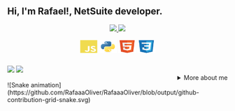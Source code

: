 ## Hi, I'm Rafael!, NetSuite developer.
<div align="center" flex = "auto">
  <a href="https://github.com/RafaaaOliver"> 
  <img height="160em" src="https://github-readme-stats.vercel.app/api?username=RafaaaOliver&show_icons=true&theme=tokyonight&include_all_commits=true&count_private=true"/>
  <img height="160em" src="https://github-readme-stats.vercel.app/api/top-langs/?username=RafaaaOliver&layout=compact&langs_count=7&theme=tokyonight"/> </a>
</div>
  

  
<div style="display: inline_block" align="center"><br>
  <img align="center" alt="Rafael-Js" height="30" width="40" src="https://raw.githubusercontent.com/devicons/devicon/master/icons/javascript/javascript-plain.svg">
  <img align="center" alt="Rafael-Python" height="30" width="40" src="https://raw.githubusercontent.com/devicons/devicon/master/icons/python/python-original.svg">
  <img align="center" alt="Rafael-HTML" height="30" width="40" src="https://raw.githubusercontent.com/devicons/devicon/master/icons/html5/html5-original.svg">
  <img align="center" alt="Rafael-CSS" height="30" width="40" src="https://raw.githubusercontent.com/devicons/devicon/master/icons/css3/css3-original.svg">
</div>

##
 
<div> 
  <a href = "mailto:rafaellstos2002@hotmail.com"><img src="https://img.shields.io/badge/Microsoft_Outlook-0078D4?style=for-the-badge&logo=microsoft-outlook&logoColor=white" target="_blank"></a>
  <a href="https://www.linkedin.com/in/rafael-oliveira-santos20/" target="_blank"><img src="https://img.shields.io/badge/-LinkedIn-%230077B5?style=for-the-badge&logo=linkedin&logoColor=white" target="_blank"></a> 

  <details>
    <summary align="right"> More about me </summary>
  <div align="left">
  
  ``` js
  const Rafs = {
      personal: {
          fullName: 'Rafael Oliveira',
          birthDate: '29-01-2002',
          pronouns: 'he' | 'his',
          interests: ['music', 'games', 'language learning', 'anime'],
          motivation: [
              'Help improving diversity and inclusion',
              'Making life easier and smarter through tech',
          ],
      },
      technical: {
          technologies: {
              frontEnd: {
                  Javascript: ['Vanilla JS'],
                  HTML: ['HTML5', 'Semantic HTML'],
                  CSS: ['Flexbox', 'Styled-components'],
              },
              backEnd: {
                  Javascript: ['Node.js'],
                  python: ['Flask', 'Class', 'Object notation'],
                  SQLServer: ['DDL', 'DML', 'Subquery', 'Functions']
              },
          },
      }
  }
  ```
    </div>
  </details>
</div>
   ![Snake animation](https://github.com/RafaaaOliver/RafaaaOliver/blob/output/github-contribution-grid-snake.svg)